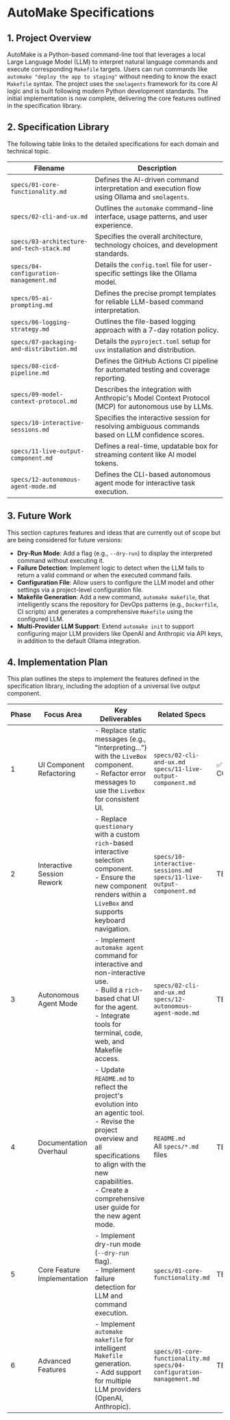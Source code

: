 # AutoMake Specifications

## 1. Project Overview
AutoMake is a Python-based command-line tool that leverages a local Large Language Model (LLM) to interpret natural language commands and execute corresponding `Makefile` targets. Users can run commands like `automake "deploy the app to staging"` without needing to know the exact `Makefile` syntax. The project uses the `smolagents` framework for its core AI logic and is built following modern Python development standards. The initial implementation is now complete, delivering the core features outlined in the specification library.

## 2. Specification Library
The following table links to the detailed specifications for each domain and technical topic.

| Filename                                             | Description                                                  |
| ---------------------------------------------------- | ------------------------------------------------------------ |
| `specs/01-core-functionality.md`                     | Defines the AI-driven command interpretation and execution flow using Ollama and `smolagents`. |
| `specs/02-cli-and-ux.md`                             | Outlines the `automake` command-line interface, usage patterns, and user experience. |
| `specs/03-architecture-and-tech-stack.md`            | Specifies the overall architecture, technology choices, and development standards. |
| `specs/04-configuration-management.md`               | Details the `config.toml` file for user-specific settings like the Ollama model. |
| `specs/05-ai-prompting.md`                           | Defines the precise prompt templates for reliable LLM-based command interpretation. |
| `specs/06-logging-strategy.md`                       | Outlines the file-based logging approach with a 7-day rotation policy. |
| `specs/07-packaging-and-distribution.md`             | Details the `pyproject.toml` setup for `uvx` installation and distribution. |
| `specs/08-cicd-pipeline.md`                          | Defines the GitHub Actions CI pipeline for automated testing and coverage reporting. |
| `specs/09-model-context-protocol.md`                 | Describes the integration with Anthropic's Model Context Protocol (MCP) for autonomous use by LLMs. |
| `specs/10-interactive-sessions.md`                   | Specifies the interactive session for resolving ambiguous commands based on LLM confidence scores. |
| `specs/11-live-output-component.md`                  | Defines a real-time, updatable box for streaming content like AI model tokens. |
| `specs/12-autonomous-agent-mode.md`                  | Defines the CLI-based autonomous agent mode for interactive task execution. |

## 3. Future Work
This section captures features and ideas that are currently out of scope but are being considered for future versions:
- **Dry-Run Mode**: Add a flag (e.g., `--dry-run`) to display the interpreted command without executing it.
- **Failure Detection**: Implement logic to detect when the LLM fails to return a valid command or when the executed command fails.
- **Configuration File**: Allow users to configure the LLM model and other settings via a project-level configuration file.
- **Makefile Generation**: Add a new command, `automake makefile`, that intelligently scans the repository for DevOps patterns (e.g., `Dockerfile`, CI scripts) and generates a comprehensive `Makefile` using the configured LLM.
- **Multi-Provider LLM Support**: Extend `automake init` to support configuring major LLM providers like OpenAI and Anthropic via API keys, in addition to the default Ollama integration.

## 4. Implementation Plan
This plan outlines the steps to implement the features defined in the specification library, including the adoption of a universal live output component.

| Phase | Focus Area                  | Key Deliverables                                                                                                                                                             | Related Specs                                                                                               | Status |
| ----- | --------------------------- | ---------------------------------------------------------------------------------------------------------------------------------------------------------------------------- | ----------------------------------------------------------------------------------------------------------- | ------ |
| 1     | UI Component Refactoring    | - Replace static messages (e.g., "Interpreting...") with the `LiveBox` component.<br>- Refactor error messages to use the `LiveBox` for consistent UI.                             | `specs/02-cli-and-ux.md`<br>`specs/11-live-output-component.md`                                            | ✅ COMPLETE |
| 2     | Interactive Session Rework  | - Replace `questionary` with a custom `rich`-based interactive selection component.<br>- Ensure the new component renders within a `LiveBox` and supports keyboard navigation. | `specs/10-interactive-sessions.md`<br>`specs/11-live-output-component.md`                                  | TBD    |
| 3     | Autonomous Agent Mode       | - Implement `automake agent` command for interactive and non-interactive use.<br>- Build a `rich`-based chat UI for the agent.<br>- Integrate tools for terminal, code, web, and Makefile access. | `specs/02-cli-and-ux.md`<br>`specs/12-autonomous-agent-mode.md`                                            | TBD    |
| 4     | Documentation Overhaul      | - Update `README.md` to reflect the project's evolution into an agentic tool.<br>- Revise the project overview and all specifications to align with the new capabilities.<br>- Create a comprehensive user guide for the new agent mode. | `README.md`<br>All `specs/*.md` files                                                                       | TBD    |
| 5     | Core Feature Implementation | - Implement dry-run mode (`--dry-run` flag).<br>- Implement failure detection for LLM and command execution.                                                                     | `specs/01-core-functionality.md`                                                                            | TBD    |
| 6     | Advanced Features           | - Implement `automake makefile` for intelligent `Makefile` generation.<br>- Add support for multiple LLM providers (OpenAI, Anthropic).                                        | `specs/01-core-functionality.md`<br>`specs/04-configuration-management.md`                                   | TBD    |
